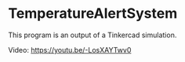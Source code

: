 # TemperatureAlertSystem
This program is an output of a Tinkercad simulation.

Video: https://youtu.be/-LosXAYTwv0
